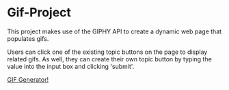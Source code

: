 # Gif-Project

This project makes use of the GIPHY API to create a dynamic web page that populates gifs. 

Users can click one of the existing topic buttons on the page to display related gifs. As well, they can create their own topic button by typing the value into the input box and clicking 'submit'.

[GIF Generator!](https://amylumpkin.github.io/Gif-Project/)


